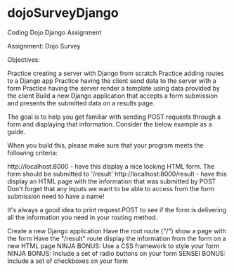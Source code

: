 # dojoSurveyDjango
Coding Dojo Django Assignment

Assignment: Dojo Survey

Objectives:

Practice creating a server with Django from scratch
Practice adding routes to a Django app
Practice having the client send data to the server with a form
Practice having the server render a template using data provided by the client
Build a new Django application that accepts a form submission and presents the submitted data on a results page.

The goal is to help you get familiar with sending POST requests through a form and displaying that information. Consider the below example as a guide.

When you build this, please make sure that your program meets the following criteria:

http://localhost:8000 - have this display a nice looking HTML form.  The form should be submitted to '/result'
http://localhost:8000/result - have this display an HTML page with the information that was submitted by POST
Don't forget that any inputs we want to be able to access from the form submission need to have a name!

It's always a good idea to print request.POST to see if the form is delivering all the information you need in your routing method.

 Create a new Django application
 Have the root route ("/") show a page with the form
 Have the "/result" route display the information from the form on a new HTML page
 NINJA BONUS: Use a CSS framework to style your form
 NINJA BONUS: Include a set of radio buttons on your form
 SENSEI BONUS: Include a set of checkboxes on your form
